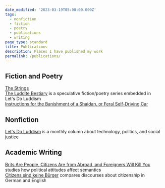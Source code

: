 ```yaml
---
date_modified: '2023-03-19T05:00:00.000Z'
tags:
  - nonfiction
  - fiction
  - poetry
  - publications
  - writing
page_type: standard
title: Publications
description: Places I have published my work
permalink: /publications/
---
```


## Fiction and Poetry

[The Strings](https://www.rattle.com/the-strings-by-cory-massaro/ "the strings")\
[The Luddite Bestiary](https://thewildword.com/lets-do-luddism/ "luddite bestiary and let's do luddism") is a speculative fiction/poetry series embedded in Let's Do Luddism\
[Instructions for the Banishment of a Shaidan, or Feral Self-Driving Car](https://thewildword.com/fiction-cory-massaro/ "")

## Nonfiction

[Let's Do Luddism](https://thewildword.com/lets-do-luddism/ "") is a monthly column about technology, politics, and social justice

## Academic Writing

[Brits Are People, Citizens Are from Abroad, and Foreigners Will Kill You](https://www.thersa.org/blog/2019/06/brits-are-people-citizens-are-from-abroad-and-foreigners-will-kill-you "") studies how political attitudes affect semantics\
[Citizens sind keine Bürger](https://gfds.de/citizens-sind-keine-buerger/# "") compares discourses about citizenship in German and English
